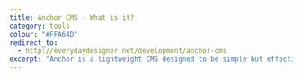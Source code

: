 ```yaml
---
title: Anchor CMS - What is it?
category: tools
colour: "#FFA64D"
redirect_to:
  - http://everydaydesigner.net/development/anchor-cms
excerpt: "Anchor is a lightweight CMS designed to be simple but effective. It was originally created by the mysterious web designer & developer Visual Idiot. It was born out of his frustration with current CMS platforms. They either had a complicated admin interface, a bloated codebase, or in some cases both. Anchor is now mainly developed by Kieron Wilson, with Idiot covering the front-end design and development."
---
```

